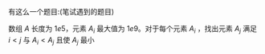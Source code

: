有这么一个题目:(笔试遇到的题目)

数组 $A$ 长度为 $1e5$，元素 $A_i$ 最大值为 $1e9$。对于每个元素 $A_i$ ，找出元素 $A_j$ 满足 $i < j$ 与 $A_i < A_j$ 且使 $A_j$ 最小
